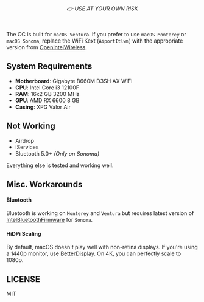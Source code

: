 <p align="center"><i>👉 USE AT YOUR OWN RISK</i></p>

<br>

The OC is built for `macOS Ventura`. If you prefer to use `macOS Monterey` or `macOS Sonoma`, replace the WiFi Kext (`AiportItlwm`) with the appropriate version from [OpenIntelWireless](https://github.com/OpenIntelWireless/itlwm).

## System Requirements

- **Motherboard**: Gigabyte B660M D3SH AX WIFI
- **CPU**: Intel Core i3 12100F
- **RAM**: 16x2 GB 3200 MHz
- **GPU**: AMD RX 6600 8 GB
- **Casing**: XPG Valor Air

## Not Working

- Airdrop
- iServices
- Bluetooth 5.0+ *(Only on Sonoma)*

Everything else is tested and working well.

## Misc. Workarounds

#### Bluetooth 

Bluetooth is working on `Monterey` and `Ventura` but requires latest version of [IntelBluetoothFirmware](https://github.com/OpenIntelWireless/IntelBluetoothFirmware) for `Sonoma`.

#### HiDPi Scaling

By default, macOS doesn't play well with non-retina displays. If you're using a 1440p monitor, use [BetterDisplay](https://github.com/waydabber/BetterDisplay). On 4K, you can perfectly scale to 1080p.

## LICENSE
MIT
